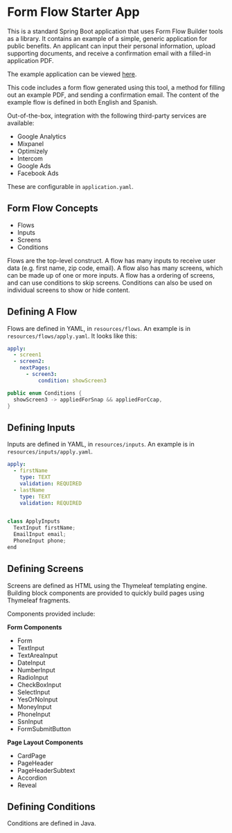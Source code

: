 # Form Flow Starter App #

This is a standard Spring Boot application that uses Form Flow Builder tools as a library. It
contains an example of a simple, generic application for public benefits. An applicant can input
their personal information, upload supporting documents, and receive a confirmation email with a
filled-in application PDF.

The example application can be viewed [here](https://example.com).

This code includes a form flow generated using this tool, a method for filling out an example PDF,
and sending a confirmation email. The content of the example flow is defined in both English and 
Spanish.

Out-of-the-box, integration with the following third-party services are available:

- Google Analytics
- Mixpanel
- Optimizely
- Intercom
- Google Ads
- Facebook Ads

These are configurable in `application.yaml`.

## Form Flow Concepts ##

* Flows
* Inputs
* Screens
* Conditions

Flows are the top-level construct. A flow has many inputs to receive user data (e.g. first name, zip
code, email). A flow also has many screens, which can be made up of one or more inputs. A flow has
a ordering of screens, and can use conditions to skip screens. Conditions can also be used on
individual screens to show or hide content.

## Defining A Flow ##

Flows are defined in YAML, in `resources/flows`. An example is in `resources/flows/apply.yaml`. 
It looks like this:

```yaml
apply:
  - screen1
  - screen2:
    nextPages:
      - screen3:
          condition: showScreen3
```

```java
public enum Conditions {
  showScreen3 -> appliedForSnap && appliedForCcap,
} 
```

## Defining Inputs ##

Inputs are defined in YAML, in `resources/inputs`. An example is in `resources/inputs/apply.yaml`.

```yaml
apply:
  - firstName
    type: TEXT
    validation: REQUIRED
  - lastName
    type: TEXT
    validation: REQUIRED
```

```java

class ApplyInputs
  TextInput firstName;
  EmailInput email;
  PhoneInput phone;
end

```

## Defining Screens ##

Screens are defined as HTML using the Thymeleaf templating engine. Building block components are
provided to quickly build pages using Thymeleaf fragments.

Components provided include:

<!--- 
Open Ended Questions: 
- How does this work with definiting input fields? 
-- Should input YAML definitions include values and validations? What about conditions?
- How does this work with conditional logic?
- What components do we really need? Where do we draw the line of this is
a useful component to have vs this could just be written as HTML? 
- How do we handle follow ups on inputs?
--->


__Form Components__
- Form
- TextInput
- TextAreaInput
- DateInput
- NumberInput
- RadioInput
- CheckBoxInput
- SelectInput
- YesOrNoInput
- MoneyInput
- PhoneInput
- SsnInput
- FormSubmitButton

__Page Layout Components__
- CardPage
- PageHeader
- PageHeaderSubtext
- Accordion
- Reveal


## Defining Conditions ##

Conditions are defined in Java.